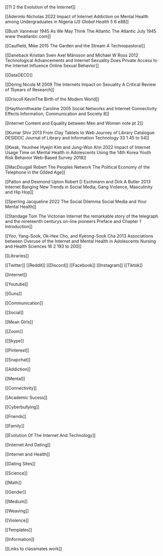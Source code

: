 [[11 2 the Evolution of the Internet]]

[[Aderinto Nicholas 2022 Impact of Internet Addiction on Mental Health among Undergraduates in Nigeria _IJS Global Health_ 5 6 e88]]

[[Bush Vannevar 1945 As We May Think The Atlantic The Atlantic July 1945 www theatlantic com]]

[[Caulfield, Mike 2015 The Garden and the Stream A Technopastoral]]

[[Daneback Kristian Sven Axel Månsson and Michael W Ross 2012 Technological Advancements and Internet Sexuality Does Private Access to the Internet Influence Online Sexual Behavior]]

[[DataOECD]]

[[Döring Nicola M 2009 The Internets Impact on Sexuality A Critical Review of 15years of Research]]

[[Driscoll KevinThe Birth of the Modem World]]

[[Haythornthwaite Caroline 2005 Social Networks and Internet Connectivity Effects Information, Communication and Society 8]]

[[Internet Content and Equality between Men and Women note pt 2]]

[[Kumar Shiv 2013 From Clay Tablets to Web Journey of Library Catalogue DESIDOC Journal of Library and Information Technology 33 1 45 to 54]]

[[Kwak, Yeunhee Hyejin Kim and Jung-Won Ahn 2022 Impact of Internet Usage Time on Mental Health in Adolescents Using the 14th Korea Youth Risk Behavior Web-Based Survey 2018]]

[[MacDougall Robert The Peoples Network The Political Economy of the Telephone in the Gilded Age]]

[[Patton and Desmond Upton Robert D Eschmann and Dirk A Butler 2013 Internet Banging New Trends in Social Media, Gang Violence, Masculinity and Hip Hop]]

[[Sperling Jacqueline 2022 The Social Dilemma Social Media and Your Mental Health]]

[[Standage Tom The Victorian Internet the remarkable story of the telegraph and the nineteenth centurys on-line pioneers Preface and Chapter 1 Introduction]]

[[Yoo, Yang-Sook, Ok-Hee Cho, and Kyeong-Sook Cha 2013 Associations between Overuse of the Internet and Mental Health in Adolescents Nursing and Health Sciences 16 2 193 to 200]]


[[Libraries]]

[[Twitter]] 
[[Reddit]]
[[Discord]]
[[Facebook]]
[[Instagram]]
[[Tiktok]]

[[Internet]]

[[Youtube]]

[[Guns]]

[[Communication]]

[[Social]]

[[Mean Girls]]

[[Zoom]]

[[Skype]]

[[Pinterest]]

[[Snapchat]]

[[Addiction]]

[[Mental]]

[[Connectivity]]

[[Academic Sucess]]

[[Cyberbullying]]

[[Friends]]

[[Family]]

[[Evolution Of The Internet And Technology]]

[[Internet And Dating]]

[[Internet and Health]]

[[Dating Sites]]

[[Science]]

[[Math]]

[[Gender]]

[[Medium]]

[[Weaving]]

[[Violence]]

[[Templates]]

[[Information]]

[[Links to classmates work]]

